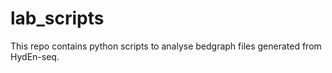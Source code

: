 # lab_scripts

This repo contains python scripts to analyse bedgraph files generated from HydEn-seq.
